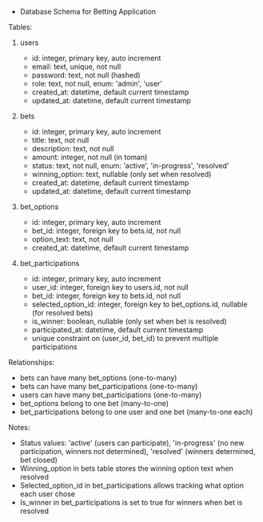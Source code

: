 - Database Schema for Betting Application

Tables:

1. users

   - id: integer, primary key, auto increment
   - email: text, unique, not null
   - password: text, not null (hashed)
   - role: text, not null, enum: 'admin', 'user'
   - created_at: datetime, default current timestamp
   - updated_at: datetime, default current timestamp

2. bets

   - id: integer, primary key, auto increment
   - title: text, not null
   - description: text, not null
   - amount: integer, not null (in toman)
   - status: text, not null, enum: 'active', 'in-progress', 'resolved'
   - winning_option: text, nullable (only set when resolved)
   - created_at: datetime, default current timestamp
   - updated_at: datetime, default current timestamp

3. bet_options

   - id: integer, primary key, auto increment
   - bet_id: integer, foreign key to bets.id, not null
   - option_text: text, not null
   - created_at: datetime, default current timestamp

4. bet_participations
   - id: integer, primary key, auto increment
   - user_id: integer, foreign key to users.id, not null
   - bet_id: integer, foreign key to bets.id, not null
   - selected_option_id: integer, foreign key to bet_options.id, nullable (for resolved bets)
   - is_winner: boolean, nullable (only set when bet is resolved)
   - participated_at: datetime, default current timestamp
   - unique constraint on (user_id, bet_id) to prevent multiple participations

Relationships:

- bets can have many bet_options (one-to-many)
- bets can have many bet_participations (one-to-many)
- users can have many bet_participations (one-to-many)
- bet_options belong to one bet (many-to-one)
- bet_participations belong to one user and one bet (many-to-one each)

Notes:

- Status values: 'active' (users can participate), 'in-progress' (no new participation, winners not determined), 'resolved' (winners determined, bet closed)
- Winning_option in bets table stores the winning option text when resolved
- Selected_option_id in bet_participations allows tracking what option each user chose
- Is_winner in bet_participations is set to true for winners when bet is resolved
